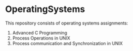 # OperatingSystems

This repository consists of operating systems assignments:  </br>
1. Advanced C Programming </br>
2. Process Operations in UNIX </br>
3. Process communication and Synchronization in UNIX </br>
